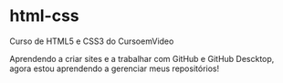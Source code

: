 # html-css
 Curso de HTML5 e CSS3 do CursoemVideo

 Aprendendo a criar sites e a trabalhar com GitHub e GitHub Descktop, agora estou aprendendo a gerenciar meus repositórios!
